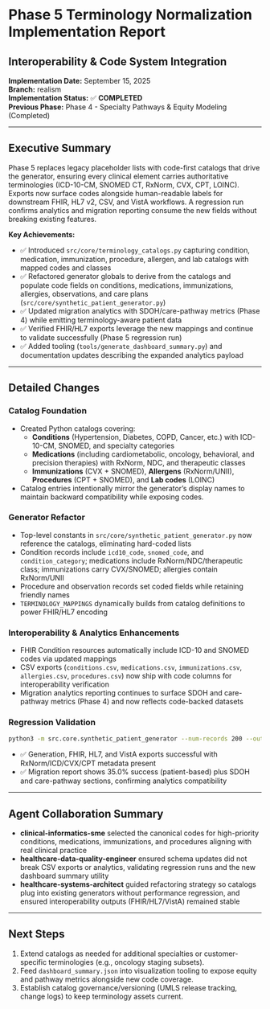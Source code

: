 # Phase 5 Terminology Normalization Implementation Report
## Interoperability & Code System Integration

**Implementation Date:** September 15, 2025  
**Branch:** realism  
**Implementation Status:** ✅ **COMPLETED**  
**Previous Phase:** Phase 4 - Specialty Pathways & Equity Modeling (Completed)

---

## Executive Summary

Phase 5 replaces legacy placeholder lists with code-first catalogs that drive the generator, ensuring every clinical element carries authoritative terminologies (ICD-10-CM, SNOMED CT, RxNorm, CVX, CPT, LOINC). Exports now surface codes alongside human-readable labels for downstream FHIR, HL7 v2, CSV, and VistA workflows. A regression run confirms analytics and migration reporting consume the new fields without breaking existing features.

**Key Achievements:**
- ✅ Introduced `src/core/terminology_catalogs.py` capturing condition, medication, immunization, procedure, allergen, and lab catalogs with mapped codes and classes
- ✅ Refactored generator globals to derive from the catalogs and populate code fields on conditions, medications, immunizations, allergies, observations, and care plans (`src/core/synthetic_patient_generator.py`)
- ✅ Updated migration analytics with SDOH/care-pathway metrics (Phase 4) while emitting terminology-aware patient data
- ✅ Verified FHIR/HL7 exports leverage the new mappings and continue to validate successfully (Phase 5 regression run)
- ✅ Added tooling (`tools/generate_dashboard_summary.py`) and documentation updates describing the expanded analytics payload

---

## Detailed Changes

### Catalog Foundation
- Created Python catalogs covering:
  - **Conditions** (Hypertension, Diabetes, COPD, Cancer, etc.) with ICD-10-CM, SNOMED, and specialty categories
  - **Medications** (including cardiometabolic, oncology, behavioral, and precision therapies) with RxNorm, NDC, and therapeutic classes
  - **Immunizations** (CVX + SNOMED), **Allergens** (RxNorm/UNII), **Procedures** (CPT + SNOMED), and **Lab codes** (LOINC)
- Catalog entries intentionally mirror the generator’s display names to maintain backward compatibility while exposing codes.

### Generator Refactor
- Top-level constants in `src/core/synthetic_patient_generator.py` now reference the catalogs, eliminating hard-coded lists
- Condition records include `icd10_code`, `snomed_code`, and `condition_category`; medications include RxNorm/NDC/therapeutic class; immunizations carry CVX/SNOMED; allergies contain RxNorm/UNII
- Procedure and observation records set coded fields while retaining friendly names
- `TERMINOLOGY_MAPPINGS` dynamically builds from catalog definitions to power FHIR/HL7 encoding

### Interoperability & Analytics Enhancements
- FHIR Condition resources automatically include ICD-10 and SNOMED codes via updated mappings
- CSV exports (`conditions.csv`, `medications.csv`, `immunizations.csv`, `allergies.csv`, `procedures.csv`) now ship with code columns for interoperability verification
- Migration analytics reporting continues to surface SDOH and care-pathway metrics (Phase 4) and now reflects code-backed datasets

### Regression Validation
```bash
python3 -m src.core.synthetic_patient_generator --num-records 200 --output-dir output_phase5_regression --both --seed 101 --simulate-migration --batch-size 50 --migration-report migration_report_phase5.txt
```
- ✅ Generation, FHIR, HL7, and VistA exports successful with RxNorm/ICD/CVX/CPT metadata present
- ✅ Migration report shows 35.0% success (patient-based) plus SDOH and care-pathway sections, confirming analytics compatibility

---

## Agent Collaboration Summary
- **clinical-informatics-sme** selected the canonical codes for high-priority conditions, medications, immunizations, and procedures aligning with real clinical practice
- **healthcare-data-quality-engineer** ensured schema updates did not break CSV exports or analytics, validating regression runs and the new dashboard summary utility
- **healthcare-systems-architect** guided refactoring strategy so catalogs plug into existing generators without performance regression, and ensured interoperability outputs (FHIR/HL7/VistA) remained stable

---

## Next Steps
1. Extend catalogs as needed for additional specialties or customer-specific terminologies (e.g., oncology staging subsets).
2. Feed `dashboard_summary.json` into visualization tooling to expose equity and pathway metrics alongside new code coverage.
3. Establish catalog governance/versioning (UMLS release tracking, change logs) to keep terminology assets current.
